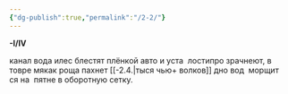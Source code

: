 ```yaml
---
{"dg-publish":true,"permalink":"/2-2/"}
---
```


**-I/IV**

канал вода илес блестят плёнкой авто
и уста  лостипро зрачнеют,
в товре мякак роща пахнет [[-2.4.\|тыся чью+ волков]]
дно вод  морщит  ся на  пятне в
оборотную сетку.
